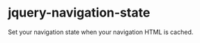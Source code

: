 jquery-navigation-state
=======================

Set your navigation state when your navigation HTML is cached.
